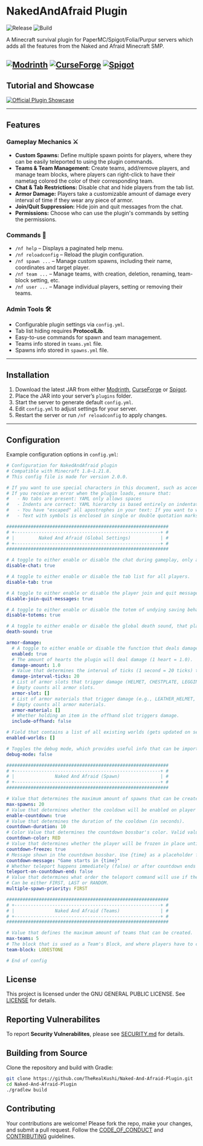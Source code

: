 # NakedAndAfraid Plugin
![Release](https://img.shields.io/github/v/release/TheRealKushi/Naked-And-Afraid-Plugin) 
![Build](https://github.com/TheRealKushi/Naked-And-Afraid-Plugin/actions/workflows/main.yml/badge.svg)

A Minecraft survival plugin for PaperMC/Spigot/Folia/Purpur servers which adds all the features from the Naked and Afraid Minecraft SMP.

[![Modrinth](https://img.shields.io/badge/Modrinth-NakedAndAfraid-blue?logo=modrinth)](https://modrinth.com/plugin/naked-and-afraid-plugin)
[![CurseForge](https://img.shields.io/badge/CurseForge-NakedAndAfraid-orange?logo=curseforge)](https://www.curseforge.com/minecraft/bukkit-plugins/naked-and-afraid-plugin)
[![Spigot](https://img.shields.io/badge/Spigot-NakedAndAfraid-red?logo=spigotmc)](https://www.spigotmc.org/resources/naked-and-afraid-plugin.128063/)
---

## Tutorial and Showcase
[![Official Plugin Showcase](https://img.youtube.com/vi/kYemXpHCyls/hqdefault.jpg)](https://www.youtube.com/watch?v=kYemXpHCyls "Official Plugin Showcase")

---

## Features

### Gameplay Mechanics ⚔️
- **Custom Spawns:** Define multiple spawn points for players, where they can be easily teleported to using the plugin commands.
- **Teams & Team Management:** Create teams, add/remove players, and manage team blocks, where players can right-click to have their nametag colored the color of their corresponding team.
- **Chat & Tab Restrictions:** Disable chat and hide players from the tab list.
- **Armor Damage:** Players take a customizable amount of damage every interval of time if they wear any piece of armor.
- **Join/Quit Suppression:** Hide join and quit messages from the chat.
- **Permissions:** Choose who can use the plugin's commands by setting the permissions.

### Commands 📜
- `/nf help` – Displays a paginated help menu.
- `/nf reloadconfig` – Reload the plugin configuration.
- `/nf spawn ...` – Manage custom spawns, including their name, coordinates and target player.
- `/nf team ...` – Manage teams, with creation, deletion, renaming, team-block setting, etc.
- `/nf user ...` – Manage individual players, setting or removing their teams.

### Admin Tools 🛠
- Configurable plugin settings via `config.yml`.
- Tab list hiding requires **ProtocolLib**.
- Easy-to-use commands for spawn and team management.
- Teams info stored in `teams.yml` file.
- Spawns info stored in `spawns.yml` file.

---

## Installation

1. Download the latest JAR from either [Modrinth](https://modrinth.com/plugin/naked-and-afraid-plugin), [CurseForge](https://www.curseforge.com/minecraft/bukkit-plugins/naked-and-afraid-plugin) or [Spigot](https://www.spigotmc.org/resources/naked-and-afraid-plugin.128063/).
2. Place the JAR into your server’s `plugins` folder.
3. Start the server to generate default `config.yml`.
4. Edit `config.yml` to adjust settings for your server.
5. Restart the server or run `/nf reloadconfig` to apply changes.

---

## Configuration

Example configuration options in `config.yml`:

```yaml
# Configuration for NakedAndAfraid plugin
# Compatible with Minecraft 1.8–1.21.8.
# This config file is made for version 2.0.0.

# If you want to use special characters in this document, such as accented letters, you MUST save the file as UTF-8, not ANSI.
# If you receive an error when the plugin loads, ensure that:
#   - No tabs are present: YAML only allows spaces
#   - Indents are correct: YAML hierarchy is based entirely on indentation
#   - You have "escaped" all apostrophes in your text: If you want to write "don't", for example, write "don''t" instead
#   - Text with symbols is enclosed in single or double quotation marks

############################################################
# +------------------------------------------------------+ #
# |         Naked And Afraid (Global Settings)           | #
# +------------------------------------------------------+ #
############################################################

# A toggle to either enable or disable the chat during gameplay, only allowing OPs to chat.
disable-chat: true

# A toggle to either enable or disable the tab list for all players.
disable-tab: true

# A toggle to either enable or disable the player join and quit messages.
disable-join-quit-messages: true

# A toggle to either enable or disable the totem of undying saving behavior.
disable-totems: true

# A toggle to either enable or disable the global death sound, that plays for all online players.
death-sound: true

armor-damage:
  # A toggle to either enable or disable the function that deals damage when players wear an armor piece or hold items in offhand.
  enabled: true
  # The amount of hearts the plugin will deal damage (1 heart = 1.0).
  damage-amount: 1.0
  # Value that determines the interval of ticks (1 second = 20 ticks) that the plugin will deal damage to players.
  damage-interval-ticks: 20
  # List of armor slots that trigger damage (HELMET, CHESTPLATE, LEGGINGS, BOOTS).
  # Empty counts all armor slots.
  armor-slot: []
  # List of armor materials that trigger damage (e.g., LEATHER_HELMET, IRON_CHESTPLATE, DIAMOND_BOOTS, NETHERITE_LEGGINGS).
  # Empty counts all armor materials.
  armor-material: []
  # Whether holding an item in the offhand slot triggers damage.
  include-offhand: false

# Field that contains a list of all existing worlds (gets updated on server startup), where the plugin can be disabled in certain worlds.
enabled-worlds: []

# Toggles the debug mode, which provides useful info that can be important for troubleshooting errors.
debug-mode: false

############################################################
# +------------------------------------------------------+ #
# |               Naked And Afraid (Spawn)               | #
# +------------------------------------------------------+ #
############################################################

# Value that determines the maximum amount of spawns that can be created.
max-spawns: 20
# Value that determines whether the cooldown will be enabled on player teleport.
enable-countdown: true
# Value that determines the duration of the cooldown (in seconds).
countdown-duration: 10
# Color Value that determines the countdown bossbar's color. Valid values: BLUE, GREEN, PINK, PURPLE, RED, WHITE, YELLOW.
countdown-color: RED
# Value that determines whether the player will be frozen in place until cooldown is over.
countdown-freeze: true
# Message shown in the countdown bossbar. Use {time} as a placeholder for remaining seconds.
countdown-message: "Game starts in {time}"
# Whether teleport happens immediately (false) or after countdown ends (true).
teleport-on-countdown-end: false
# Value that determines what order the teleport command will use if there are multiple spawns set to the same person.
# Can be either FIRST, LAST or RANDOM.
multiple-spawn-priority: FIRST

############################################################
# +------------------------------------------------------+ #
# |               Naked And Afraid (Teams)               | #
# +------------------------------------------------------+ #
############################################################

# Value that defines the maximum amount of teams that can be created.
max-teams: 5
# The block that is used as a Team's Block, and where players have to click to receive their colored nametag.
team-block: LODESTONE

# End of config
```

## License
This project is licensed under the GNU GENERAL PUBLIC LICENSE. See [LICENSE](LICENSE) for details.

## Reporting Vulnerabilites
To report **Security Vulnerabilites**, please see [SECURITY.md](SECURITY.md) for details.

## Building from Source

Clone the repository and build with Gradle:

```bash
git clone https://github.com/TheRealKushi/Naked-And-Afraid-Plugin.git
cd Naked-And-Afraid-Plugin
./gradlew build
```

## Contributing
Your contributions are welcome! Please fork the repo, make your changes, and submit a pull request.
Follow the [CODE_OF_CONDUCT](CODE_OF_CONDUCT.md) and [CONTRIBUTING](CONTRIBUTING.md) guidelines.

